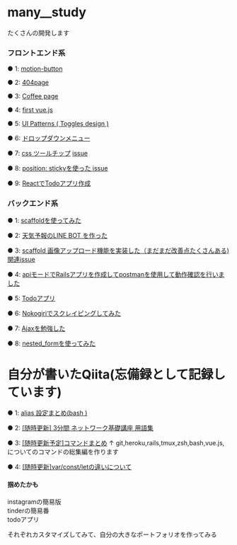 # many__study

たくさんの開発します

### フロントエンド系

● 1:
<a href="https://gyazo.com/ef8433087cbf3e4087de54263df2be78">motion-button</a>


● 2:
<a href="https://gyazo.com/5a459ad70173b30a1e11ff4fe8bbc63c">404page</a>

● 3:
<a href="https://gyazo.com/f891abfe66f2bb41d6151a9272f8745d">Coffee page</a>


● 4: 
<a href="https://gyazo.com/15363660497624c35f4883da29694cf8"> first vue.js</a>


● 5: 
<a href="https://i.gyazo.com/951a1863aa20d038d99c2657f9849a27.gif">UI Patterns ( Toggles design )</a>

● 6:
<a href="https://github.com/sho-kasama/many__study/issues/31">ドロップダウンメニュー</a>


● 7:
<a href="https://gyazo.com/ac61e624192e8860b9a04440b69671ba">css ツールチップ</a>
<a href="https://github.com/sho-kasama/many__study/issues/42">issue</a>

● 8:
<a href="https://gyazo.com/0a8b08966000851cb51862dc191257b4">position: stickyを使った </a>
<a href="https://github.com/sho-kasama/many__study/issues/42">issue</a>


● 9:
<a href="https://github.com/sho-kasama/react-todo/blob/master/README.md">ReactでTodoアプリ作成</a>





### バックエンド系


● 1: 
<a href="https://github.com/sho-kasama/toy_app">scaffoldを使ってみた</a>

● 2: 
<a href="https://i.gyazo.com/b8688682db707c7f13518b71b6ec542f.gif"> 天気予報のLINE BOT を作った</a>


● 3: 
<a href="https://gyazo.com/71d9e0cacfac789ac96b1dba18600340">scaffold 画像アップロード機能を実装した（まだまだ改善点たくさんある)</a>
<a href="https://github.com/sho-kasama/toy_app/issues/7">関連issue</a>


● 4:
<a href="https://github.com/sho-kasama/api-practice">apiモードでRailsアプリを作成してpostmanを使用して動作確認を行いました</a>


● 5:
<a href="https://github.com/sho-kasama/Todo-rails">Todoアプリ</a>


● 6:
<a href="https://github.com/sho-kasama/Todo-rails/pull/25/files">Nokogiriでスクレイピングしてみた</a>

● 7:
<a href="https://github.com/sho-kasama/Ajax_/blob/master/README.md">Ajaxを勉強した</a>


● 8:
<a href="">nested_formを使ってみた</a>



# 自分が書いたQiita(忘備録として記録しています)



● 1:
<a href="https://qiita.com/maru__maru/items/23d6e1b94bd5344548f1">alias 設定まとめ(bash ) </a>


● 2:
<a href="https://qiita.com/maru__maru/items/eb0152ef09128a5e9fcb">[随時更新] 3分間 ネットワーク基礎講座 用語集</a>


● 3:
<a href="https://qiita.com/maru__maru/items/05497d5540a758639fd4">[随時更新予定]コマンドまとめ</a>
↑ git,heroku,rails,tmux,zsh,bash,vue.js,についてのコマンドの総集編を作ります

● 4: 
<a href="https://qiita.com/maru__maru/items/39ede81964df58ac5143">[随時更新]var/const/letの違いについて</a>






#### 掴めたかも

instagramの簡易版<br>
tinderの簡易番<br>
todoアプリ<br>

それぞれカスタマイズしてみて、自分の大きなポートフォリオを作ってみる
















